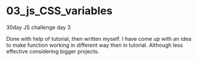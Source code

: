 # 03_js_CSS_variables

30day JS challenge day 3


Done with help of tutorial, then written myself. I have come up with an idea to make function working in different way then in tutorial. Although less effective considering bigger projects.